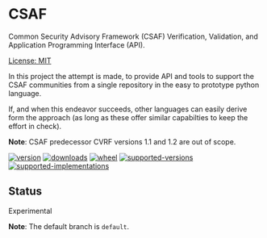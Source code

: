 # CSAF

Common Security Advisory Framework (CSAF) Verification, Validation, and Application Programming Interface (API).

[License: MIT](https://github.com/sthagen/csaf/blob/default/LICENSE)

In this project the attempt is made, to provide API and tools to support the CSAF communities from a single repository in the easy to prototype python language.

If, and when this endeavor succeeds, other languages can easily derive form the approach (as long as these offer similar capabilties to keep the effort in check).

**Note**: CSAF predecessor CVRF versions 1.1 and 1.2 are out of scope.

[![version](https://img.shields.io/pypi/v/csaf.svg?style=flat)](https://pypi.python.org/pypi/csaf/)
[![downloads](https://pepy.tech/badge/csaf/month)](https://pepy.tech/project/csaf)
[![wheel](https://img.shields.io/pypi/wheel/csaf.svg?style=flat)](https://pypi.python.org/pypi/csaf/)
[![supported-versions](https://img.shields.io/pypi/pyversions/csaf.svg?style=flat)](https://pypi.python.org/pypi/csaf/)
[![supported-implementations](https://img.shields.io/pypi/implementation/csaf.svg?style=flat)](https://pypi.python.org/pypi/csaf/)

## Status

Experimental

**Note**: The default branch is `default`.
